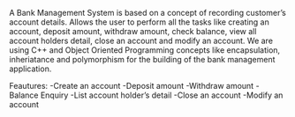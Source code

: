A Bank Management System is based on a concept of recording customer’s account details. Allows the user to perform all the tasks like creating an account, deposit amount, withdraw amount, check balance, view all account holders detail, close an account and modify an account. We are using C++ and Object Oriented Programming concepts like encapsulation, inheriatance and polymorphism for the building of the bank management application.

Feautures:
-Create an account
-Deposit amount
-Withdraw amount
-Balance Enquiry
-List account holder’s detail
-Close an account
-Modify an account
